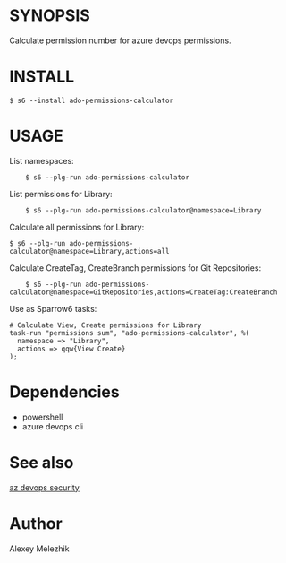 # SYNOPSIS

Calculate permission number for azure devops permissions.

# INSTALL

    $ s6 --install ado-permissions-calculator

# USAGE

List namespaces:

        $ s6 --plg-run ado-permissions-calculator

List permissions for Library:

        $ s6 --plg-run ado-permissions-calculator@namespace=Library

Calculate all permissions for Library:

    $ s6 --plg-run ado-permissions-calculator@namespace=Library,actions=all

Calculate CreateTag, CreateBranch permissions for Git Repositories:

        $ s6 --plg-run ado-permissions-calculator@namespace=GitRepositories,actions=CreateTag:CreateBranch

Use as Sparrow6 tasks:

    # Calculate View, Create permissions for Library
    task-run "permissions sum", "ado-permissions-calculator", %(
      namespace => "Library",
      actions => qqw{View Create}
    );

# Dependencies

* powershell
* azure devops cli


# See also

[az devops security](https://docs.microsoft.com/en-us/cli/azure/devops/security?view=azure-cli-latest)

# Author

Alexey Melezhik
